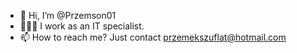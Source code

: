 - 👋 Hi, I’m @Przemson01
- 👨🏻‍💻 I work as an IT specialist.
- 📫 How to reach me? Just contact przemekszuflat@hotmail.com
